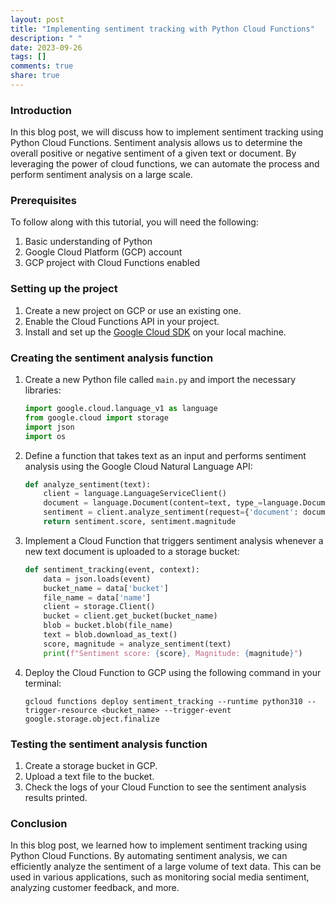 ```yaml
---
layout: post
title: "Implementing sentiment tracking with Python Cloud Functions"
description: " "
date: 2023-09-26
tags: []
comments: true
share: true
---
```


### Introduction
In this blog post, we will discuss how to implement sentiment tracking using Python Cloud Functions. Sentiment analysis allows us to determine the overall positive or negative sentiment of a given text or document. By leveraging the power of cloud functions, we can automate the process and perform sentiment analysis on a large scale. 

### Prerequisites
To follow along with this tutorial, you will need the following:
1. Basic understanding of Python
2. Google Cloud Platform (GCP) account
3. GCP project with Cloud Functions enabled

### Setting up the project
1. Create a new project on GCP or use an existing one.
2. Enable the Cloud Functions API in your project.
3. Install and set up the [Google Cloud SDK](https://cloud.google.com/sdk) on your local machine.

### Creating the sentiment analysis function
1. Create a new Python file called `main.py` and import the necessary libraries:
   ```python
   import google.cloud.language_v1 as language
   from google.cloud import storage
   import json
   import os
   ```

2. Define a function that takes text as an input and performs sentiment analysis using the Google Cloud Natural Language API:
   ```python
   def analyze_sentiment(text):
       client = language.LanguageServiceClient()
       document = language.Document(content=text, type_=language.Document.Type.PLAIN_TEXT)
       sentiment = client.analyze_sentiment(request={'document': document}).document_sentiment
       return sentiment.score, sentiment.magnitude
   ```

3. Implement a Cloud Function that triggers sentiment analysis whenever a new text document is uploaded to a storage bucket:
   ```python
   def sentiment_tracking(event, context):
       data = json.loads(event)
       bucket_name = data['bucket']
       file_name = data['name']
       client = storage.Client()
       bucket = client.get_bucket(bucket_name)
       blob = bucket.blob(file_name)
       text = blob.download_as_text()
       score, magnitude = analyze_sentiment(text)
       print(f"Sentiment score: {score}, Magnitude: {magnitude}")
   ```

4. Deploy the Cloud Function to GCP using the following command in your terminal:
   ```bsh
   gcloud functions deploy sentiment_tracking --runtime python310 --trigger-resource <bucket_name> --trigger-event google.storage.object.finalize
   ```

### Testing the sentiment analysis function
1. Create a storage bucket in GCP.
2. Upload a text file to the bucket.
3. Check the logs of your Cloud Function to see the sentiment analysis results printed.

### Conclusion
In this blog post, we learned how to implement sentiment tracking using Python Cloud Functions. By automating sentiment analysis, we can efficiently analyze the sentiment of a large volume of text data. This can be used in various applications, such as monitoring social media sentiment, analyzing customer feedback, and more.
